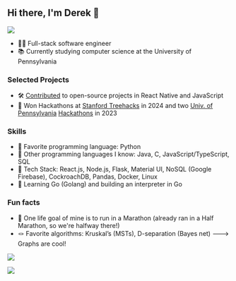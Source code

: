 ## Hi there, I'm Derek 👋
![](https://komarev.com/ghpvc/?username=drkchn&abbreviated=true&label=visitors&style=for-the-badge&color=blue)
- 👨‍💻 Full-stack software engineer
- 📚 Currently studying computer science at the University of Pennsylvania

### Selected Projects
- 🛠️ [Contributed](https://github.com/DFG-SAPSE/SEMS) to open-source projects in React Native and JavaScript
- 🤩 Won Hackathons at [Stanford Treehacks](https://devpost.com/software/skin-ai-zlwdsy) in 2024 and two [Univ. of Pennsylvania](https://devpost.com/software/research-radar) [Hackathons](https://devpost.com/software/civic-central) in 2023

### Skills
- 💞 Favorite programming language: Python
- 👾 Other programming languages I know: Java, C, JavaScript/TypeScript, SQL
- 🚀 Tech Stack: React.js, Node.js, Flask, Material UI, NoSQL (Google Firebase), CockroachDB, Pandas, Docker, Linux
- 🧠 Learning Go (Golang) and building an interpreter in Go

### Fun facts
- 🥇 One life goal of mine is to run in a Marathon (already ran in a Half Marathon, so we're halfway there!)
- 🪢 Favorite algorithms: Kruskal’s (MSTs), D-separation (Bayes net) ---> Graphs are cool!

<picture>
  <source
    srcset="https://github-readme-stats-drkchn.vercel.app/api?username=drkchn&show_icons=true&theme=tokyonight&include_all_commits=true"
    media="(prefers-color-scheme: dark)"
  />
  <source
    srcset="https://github-readme-stats-drkchn.vercel.app/api?username=drkchn&show_icons=true&theme=synthwave&include_all_commits=true"
    media="(prefers-color-scheme: light), (prefers-color-scheme: no-preference)"
  />
  <img src="https://github-readme-stats-drkchn.vercel.app/api?username=drkchn&show_icons=true&include_all_commits=true" />
</picture>

![](https://hit.yhype.me/github/profile?user_id=57195399)

<!--
**drkchn/drkchn** is a ✨ _special_ ✨ repository because its `README.md` (this file) appears on your GitHub profile.

Here are some ideas to get you started:

- 🔭 I’m currently working on ...
- 🌱 I’m currently learning ...
- 👯 I’m looking to collaborate on ...
- 🤔 I’m looking for help with ...
- 💬 Ask me about ...
- 📫 How to reach me: ...
- 😄 Pronouns: ...
- ⚡ Fun fact: ...
-->
